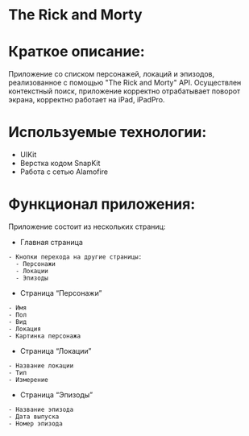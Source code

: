 # The Rick and Morty

# Краткое описание:
Приложение со списком персонажей, локаций и эпизодов, реализованное с помощью "The Rick and Morty" API.
Осуществлен контекстный поиск, приложение корректно отрабатывает поворот экрана, корректно работает на iPad, iPadPro.

# Используемые технологии:
- UIKit
- Верстка кодом SnapKit
- Работа с сетью Alamofire

# Функционал приложения:
Приложение состоит из нескольких страниц:
- Главная страница
```
- Кнопки перехода на другие страницы:
  - Персонажи
  - Локации
  - Эпизоды
```
- Страница “Персонажи”
```
- Имя
- Пол
- Вид
- Локация
- Картинка персонажа
```
- Страница “Локации”
```
- Название локации
- Тип
- Измерение
```
- Страница “Эпизоды”
```
- Название эпизода
- Дата выпуска
- Номер эпизода
```
